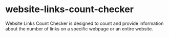 # website-links-count-checker
Website Links Count Checker is designed to count and provide information about the number of links on a specific webpage or an entire website.
